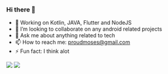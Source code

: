### Hi there 👋

- 🌱 Working on Kotlin, JAVA, Flutter and NodeJS
- 👯 I’m looking to collaborate on any android related projects
- 💬 Ask me about anything related to tech
- 📫 How to reach me: proudmoses@gmail.com
- ⚡ Fun fact: I think alot


<img src = "https://github-readme-stats.vercel.app/api/top-langs/?username=MosesWangira&hide=html&layout=compact&theme=dark"/>
<img src ="https://github-readme-stats.vercel.app/api?username=MosesWangira&&show_icons=true&title_color=ffffff&icon_color=bb2acf&text_color=daf7dc&bg_color=151515"/> 



